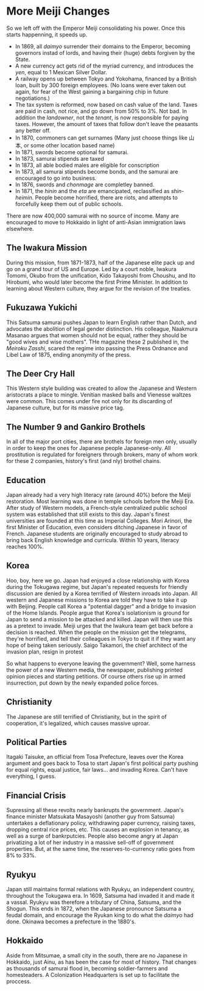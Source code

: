 # More Meiji Changes

So we left off with the Emperor Meiji consolidating his power. Once this starts happenning, it speeds up.

* In 1869, all *daimyo* surrender their domains to the Emperor, becoming governors instad of lords, and having their (huge) debts forgiven by the State.
* A new currency act gets rid of the myriad currency, and introduces the *yen*, equal to 1 Mexican Silver Dollar.
* A railway opens up between Tokyo and Yokohama, financed by a British loan, built by 300 foreign employees. (No loans were ever taken out again, for fear of the West gaining a bargaining chip in future negotiations.)
* The tax system is reformed, now based on cash value of the land. Taxes are paid in cash, not rice, and go down from 50% to 3%. Not bad. In addition the *landowner*, not the *tenant*, is now responsible for paying taxes. However, the amount of taxes that follow don't leave the peasants any better off.
* In 1870, commoners can get surnames (Many just choose things like 山本, or some other location based name)
* In 1871, swords become optional for samurai.
* In 1873, samurai stipends are taxed
* In 1873, all able bodied males are eligible for conscription
* In 1873, all samurai stipends become bonds, and the samurai are encouraged to go into business.
* In 1876, swords and *chonmage* are completley banned.
* In 1871, the *hinin* and the *eta* are emancipated, reclassified as *shin-heimin*. People become horrified, there are riots, and attempts to forcefully keep them out of public schools.

There are now 400,000 samurai with no source of income. Many are encouraged to move to Hokkaido in light of anti-Asian immigration laws elsewhere.

## The Iwakura Mission

During this mission, from 1871-1873, half of the Japanese elite pack up and go on a grand tour of US and Europe. Led by a court noble, Iwakura Tomomi, Okubo from the unification, Kido Takayoshi from Choushu, and Ito Hirobumi, who would later become the first Prime Minister. In addition to learning about Western culture, they argue for the revision of the treaties.

## Fukuzawa Yukichi

This Satsuma samurai pushes Japan to learn English rather than Dutch, and advocates the abolition of legal gender distinction. His colleague, Naakmura Masanao argues that women should not be equal, rather they should be "good wives and wise mothers". THe magazine these 2 published in, the *Meiroku Zasshi*, scared the regime into passing the Press Ordnance and Libel Law of 1875, ending anonymity of the press.

## The Deer Cry Hall

This Western style building was created to allow the Japanese and Western aristocrats a place to mingle. Venitian masked balls and Vienesse waltzes were common. This comes under fire not only for its discarding of Japanese culture, but for its massive price tag.

## The Number 9 and Gankiro Brothels

In all of the major port cities, there are brothels for foreign men only, usually in order to keep the ones for Japanese people Japanese-only. All prostitution is regulated for foreigners through brokers, many of whom work for these 2 companies, history's first (and nly) brothel chains.

## Education

Japan already had a very high literacy rate (around 40%) before the Meiji restoration. Most learning was done in temple schools before the Meiji Era. After study of Western models, a French-style centralized public school system was established that still exists to this day. Japan's finest universities are founded at this time as Imperial Colleges. Mori Arinori, the first Minister of Education, even considers ditching Japanese in favor of French. Japanese students are originally encouraged to study abroad to bring back English knowledge and curricula. Within 10 years, literacy reaches 100%.

## Korea

Hoo, boy, here we go. Japan had enjoyed a close relationship with Korea during the Tokugawa regime, but Japan's repeated requests for friendly discussion are denied by a Korea terrified of Western inroads into Japan. All western and Japanese missions to Korea are told they have to take it up with Beijing. People call Korea a "potential dagger" and a bridge to invasion of the Home Islands. People argue that Korea's isolationism is ground for Japan to send a mission to be attacked and killed. Japan will then use this as a pretext to invade. Meiji urges that the Iwakura team get back before a decision is reached. When the people on the mission get the telegrams, they're horrified, and tell their colleagues in Tokyo to quit it if they want any hope of being taken seriously. Saigo Takamori, the chief architect of the invasion plan, resign in protest

So what happens to everyone leaving the government? Well, some harness the power of a new Western media, the newspaper, publishing printed opinion pieces and starting petitions. Of course others rise up in armed insurrection, put down by the newly expanded police forces.

## Christianity

The Japanese are still terrified of Christianity, but in the spirit of cooperation, it's legalized, which causes massive uproar.

## Political Parties

Itagaki Taisuke, an official from Tosa Prefecture, leaves over the Korea argument and goes back to Tosa to start Japan's first political party pushing for equal rights, equal justice, fair laws... and invading Korea. Can't have everything, I guess.

## Financial Crisis

Supressing all these revolts nearly bankrupts the government. Japan's finance minister Matsukata Masayoshi (another guy from Satsuma) untertakes a deflationary policy, withdrawing paper currency, raising taxes, dropping central rice prices, etc. This causes an explosion in tenancy, as well as a surge of bankrputcies. People also become angry at Japan privatizing a lot of her industry in a massive sell-off of government properties. But, at the same time, the reserves-to-currency ratio goes from 8% to 33%.

## Ryukyu

Japan still maintains formal relations with Ryukyu, an independent country, throughout the Tokugawa era. In 1609, Satsuma had invaded it and made it a vassal. Ryukyu was therefore a tributary of China, Satsuma, and the Shogun. This ends in 1872, when the Japanese pronounce Satsuma a feudal domain, and encourage the Ryukan king to do what the *daimyo* had done. Okinawa becomes a prefecture in the 1880's.

## Hokkaido

Aside from Mitsumae, a small city in the south, there are no Japanese in Hokkaido, just Ainu, as has been the case for most of history. That changes as thousands of samurai flood in, becoming soldier-farmers and homesteaders. A Colonization Headquarters is set up to facilitate the proccess.
